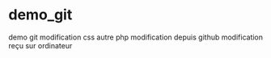 # demo_git
demo git
modification css
autre php
modification depuis github
modification reçu sur ordinateur

